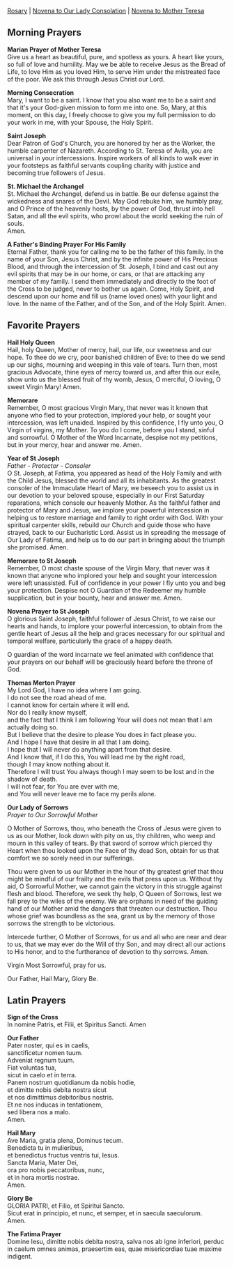 [Rosary](rosary.md) | 
[Novena to Our Lady Consolation](NovenaOurLadyConsolation.md) | 
[Novena to Mother Teresa](NovenaMotherTeresa.md)

Morning Prayers
---

**Marian Prayer of Mother Teresa**  
Give us a heart as beautiful, pure, and spotless as yours. 
A heart like yours, so full of love and humility. 
May we be able to receive Jesus as the Bread of Life, 
to love Him as you loved Him, 
to serve Him under the mistreated face of the poor. 
We ask this through Jesus Christ our Lord.

**Morning Consecration**  
Mary, I want to be a saint.
I know that you also want me to be a saint
and that it's your God-given mission to form me into one.
So, Mary, at this moment, on this day,
I freely choose to give you my full permission to do your work in me,
with your Spouse, the Holy Spirit.

**Saint Joseph**  
Dear Patron of God's Church,
you are honored by her as the Worker,
the humble carpenter of Nazareth.
According to St. Teresa of Avila,
you are universal in your intercessions.
Inspire workers of all kinds
to walk ever in your footsteps as faithful servants
coupling charity with justice
and becoming true followers of Jesus.

**St. Michael the Archangel**  
St. Michael the Archangel, defend us in battle. 
Be our defense against the wickedness and snares of the Devil. 
May God rebuke him, we humbly pray, and O Prince of the heavenly hosts, by the power of God, 
thrust into hell Satan, and all the evil spirits, who prowl about the world seeking the ruin of souls.   
Amen.

**A Father's Binding Prayer For His Family**  
Eternal Father, thank you for calling me to be the father of this family. In the name of your Son, Jesus Christ, and by the infinite power of His Precious Blood, and through the intercession of St. Joseph, I bind and cast out any evil spirits that may be in our home, or cars, or that are attacking any member of my family. I send them immediately and directly to the foot of the Cross to be judged, never to bother us again. Come, Holy Spirit, and descend upon our home and fill us (name loved ones) with your light and love. In the name of the Father, and of the Son, and of the Holy Spirit. Amen.

Favorite Prayers
---
**Hail Holy Queen**  
Hail, holy Queen, Mother of mercy, hail, our life, our sweetness and our hope. To thee do we cry, poor banished children of Eve: to thee do we send up our sighs, mourning and weeping in this vale of tears. Turn then, most gracious Advocate, thine eyes of mercy toward us, and after this our exile, show unto us the blessed fruit of thy womb, Jesus, O merciful, O loving, O sweet Virgin Mary! Amen.  

**Memorare**  
Remember, O most gracious Virgin Mary,
that never was it known that anyone who fled to your protection,
implored your help, or sought your intercession,
was left unaided.
Inspired by this confidence,
I fly unto you, O Virgin of virgins, my Mother.
To you do I come, before you I stand, sinful and sorrowful.
O Mother of the Word Incarnate,
despise not my petitions,
but in your mercy, hear and answer me.
Amen.

**Year of St Joseph**  
*Father - Protector - Consoler*  
O St. Joseph, at Fatima, you appeared as head of the Holy Family and with the Child Jesus, blessed the world and all its inhabitants. As the greatest consoler of the Immaculate Heart of Mary, we beseech you to assist us in our devotion to your beloved spouse, especially in our First Saturday reparations, which console our heavenly Mother. As the faithful father and protector of Mary and Jesus, we implore your powerful intercession in helping us to restore marriage and family to right order with God. With your spiritual carpenter skills, rebuild our Church and guide those who have strayed, back to our Eucharistic Lord. Assist us in spreading the message of Our Lady of Fatima, and help us to do our part in bringing about the triumph she promised. Amen.  

**Memorare to St Joseph**  
Remember, O most chaste spouse of the Virgin Mary,
that never was it known that anyone who implored your help and
sought your intercession were left unassisted.
Full of confidence in your power
I fly unto you and beg your protection.
Despise not O Guardian of the Redeemer my humble supplication,
but in your bounty, hear and answer me. Amen.  

**Novena Prayer to St Joseph**  
O glorious Saint Joseph, faithful follower of Jesus Christ, to we raise our hearts and hands, to implore your powerful intercession, to obtain from the gentle heart of Jesus all the help and graces necessary for our spiritual and temporal welfare, particularly the grace of a happy death.  

O guardian of the word incarnate we feel animated with confidence that your prayers on our behalf will be graciously heard before the throne of God.  

**Thomas Merton Prayer**  
My Lord God, I have no idea where I am going.  
I do not see the road ahead of me.  
I cannot know for certain where it will end.  
Nor do I really know myself,   
and the fact that I think I am following Your will does not mean that I am actually doing so.   
But I believe that the desire to please You does in fact please you.  
And I hope I have that desire in all that I am doing.  
I hope that I will never do anything apart from that desire.  
And I know that, if I do this, You will lead me by the right road,  
though I may know nothing about it.  
Therefore I will trust You always though I may seem to be lost and in the shadow of death.  
I will not fear, for You are ever with me,  
and You will never leave me to face my perils alone.   

**Our Lady of Sorrows**  
*Prayer to Our Sorrowful Mother*  

O Mother of Sorrows, thou, who beneath the Cross of Jesus were given to us as our Mother, look down with pity on us, thy children, who weep and mourn in this valley of tears. By that sword of sorrow which pierced thy Heart when thou looked upon the Face of thy dead Son, obtain for us that comfort we so sorely need in our sufferings.

Thou were given to us our Mother in the hour of thy greatest grief that thou might be mindful of our frailty and the evils that press upon us. Without thy aid, O Sorrowful Mother, we cannot gain the victory in this struggle against flesh and blood. Therefore, we seek thy help, O Queen of Sorrows, lest we fall prey to the wiles of the enemy. We are orphans in need of the guiding hand of our Mother amid the dangers that threaten our destruction. Thou whose grief was boundless as the sea, grant us by the memory of those sorrows the strength to be victorious.

Intercede further, O Mother of Sorrows, for us and all who are near and dear to us, that we may ever do the Will of thy Son, and may direct all our actions to His honor, and to the furtherance of devotion to thy sorrows.
Amen.

Virgin Most Sorrowful, pray for us.

Our Father, Hail Mary, Glory Be.

Latin Prayers  
---
**Sign of the Cross**  
In nomine Patris, et Filii, et Spiritus Sancti. Amen

**Our Father**  
Pater noster, qui es in caelis,  
sanctificetur nomen tuum.  
Adveniat regnum tuum.  
Fiat voluntas tua,  
sicut in caelo et in terra.  
Panem nostrum quotidianum da nobis hodie,  
et dimitte nobis debita nostra sicut  
et nos dimittimus debitoribus nostris.  
Et ne nos inducas in tentationem,  
sed libera nos a malo.  
Amen.

**Hail Mary**  
Ave Maria, gratia plena, Dominus tecum.  
Benedicta tu in mulieribus,  
et benedictus fructus ventris tui, Iesus.  
Sancta Maria, Mater Dei,  
ora pro nobis peccatoribus, nunc,  
et in hora mortis nostrae.  
Amen.

**Glory Be**  
GLORIA PATRI, et Filio, et Spiritui Sancto.  
Sicut erat in principio, et nunc, et semper, et in saecula saeculorum.  
Amen.

**The Fatima Prayer**  
Domine Iesu, dimitte nobis debita nostra, salva nos ab igne inferiori, perduc in caelum omnes animas, praesertim eas, quae misericordiae tuae maxime indigent.
